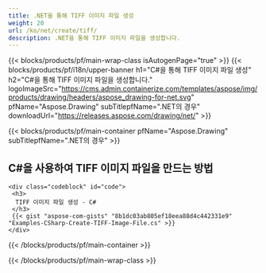 ```yaml
---
title: .NET을 통해 TIFF 이미지 파일 생성
weight: 20
url: /ko/net/create/tiff/
description: .NET을 통해 TIFF 이미지 파일을 생성합니다.
---
```


{{< blocks/products/pf/main-wrap-class isAutogenPage="true" >}}
{{< blocks/products/pf/i18n/upper-banner h1="C#을 통해 TIFF 이미지 파일 생성" h2="C#을 통해 TIFF 이미지 파일을 생성합니다." logoImageSrc="https://cms.admin.containerize.com/templates/aspose/img/products/drawing/headers/aspose_drawing-for-net.svg" pfName="Aspose.Drawing" subTitlepfName=".NET의 경우" downloadUrl="https://releases.aspose.com/drawing/net/" >}}

{{< blocks/products/pf/main-container pfName="Aspose.Drawing" subTitlepfName=".NET의 경우" >}}

<h2>C#을 사용하여 TIFF 이미지 파일을 만드는 방법</h2>

    <div class="codeblock" id="code">
     <h3>
      TIFF 이미지 파일 생성 - C#
     </h3>
     {{< gist "aspose-com-gists" "8b1dc03ab805ef18eea88d4c442331e9" "Examples-CSharp-Create-TIFF-Image-File.cs" >}}
    </div>

{{< /blocks/products/pf/main-container >}}


{{< /blocks/products/pf/main-wrap-class >}}

